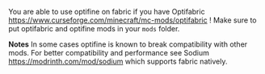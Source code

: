You are able to use optifine on fabric if you have  Optifabric https://www.curseforge.com/minecraft/mc-mods/optifabric !
Make sure to put optifabric and optifine mods in your `mods` folder.

**Notes**
In some cases optifine is known to break compatibility with other mods. For better compatibility and performance see Sodium https://modrinth.com/mod/sodium which supports fabric natively.
